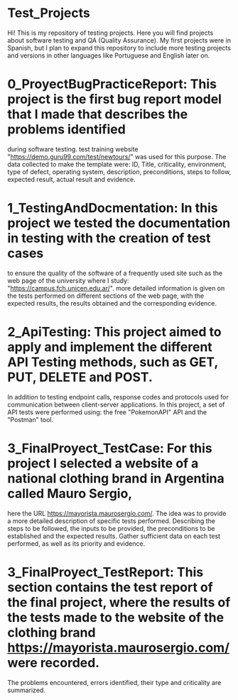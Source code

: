 # Test_Projects


Hi! This is my repository of testing projects. Here you will find projects about software 
testing and QA (Quality Assurance). My first projects were in Spanish, but I plan to expand 
this repository to include more testing projects and versions in other languages like Portuguese and English later on.

# 0_ProyectBugPracticeReport: This project is the first bug report model that I made that describes the problems identified
during software testing. test training website "https://demo.guru99.com/test/newtours/" was used for this purpose. 
The data collected to make the template were: ID, Title, criticality, environment, type of defect, operating system,
description, preconditions, steps to follow, expected result, actual result and evidence.

# 1_TestingAndDocmentation: In this project we tested the documentation in testing with the creation of test cases 
to ensure the quality of the software of a frequently used site such as the web page of the university where I
study: "https://campus.fch.unicen.edu.ar/". more detailed information is given on the tests performed on different 
sections of the web page, with the expected results, the results obtained and the corresponding evidence.

# 2_ApiTesting: This project aimed to apply and implement the different API Testing methods, such as GET, PUT, DELETE and POST.
In addition to testing endpoint calls, response codes and protocols used for communication between client-server applications.
In this project, a set of API tests were performed using: the free "PokemonAPI" API and the "Postman" tool.

# 3_FinalProyect_TestCase: For this project I selected a website of a national clothing brand in Argentina called Mauro Sergio, 
here the URL https://mayorista.maurosergio.com/. The idea was to provide a more detailed description of specific tests performed.
Describing the steps to be followed, the inputs to be provided, the preconditions to be established and the expected results. 
Gather sufficient data on each test performed, as well as its priority and evidence.

# 3_FinalProyect_TestReport: This section contains the test report of the final project, where the results of the tests made to the website of the clothing brand https://mayorista.maurosergio.com/ were recorded.
The problems encountered, errors identified, their type and criticality are summarized.
